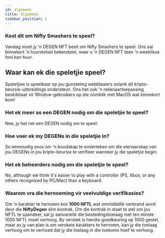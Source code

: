 ```yaml
---
id: algemeen
title: Algemeen
sidebar_position: 1
---
```


### **Kost dit om Nifty Smashers te speel?**

Vandag moet jy 'n DEGEN NFT besit om Nifty Smashers te speel. Ons sal binnekort 'n huurstelsel bekendstel, waar u 'n DEGEN NFT teen 'n weeklikse fooi kan huur.

## Waar kan ek die speletjie speel?

Speletjies is speelbaar op jou gunsteling webblaaiers solank dit kripto-beursie-uitbreidings ondersteun. Ons het ook 'n rekenaartoepassing beskikbaar vir Window-gebruikers op die oomblik met MacOS wat binnekort kom!

### **Het ek meer as een DEGEN nodig om die speletjie te speel?**

Nee, jy het net een DEGEN nodig om te speel.

### Hoe voer ek my DEGENs in die speletjie in?

So eenvoudig soos om 'n boodskap te onderteken om die eienaarskap van jou DEGENs in jou kripto-beursie te verifieer wanneer jy die speletjie begin.

### **Het ek beheerders nodig om die speletjie te speel?**

No, although we think it's easier to play with a controller (PS, Xbox, or any others recognized by PC/Mac) than a keyboard.

### Waarom vra die hernoeming vir veelvuldige verifikasies?

Om 'n karakter te hernoem kos **1000 NFTL** wat onmiddellik verbrand word deur die **NiftyDegen** slim kontrak. Om die kontrak in staat te stel om jou NFTL te spandeer, sal jy aanvanklik die bestedingstoelaag met ten minste 1000 NFTL moet verhoog. By verstek is hierdie goedkeuring op 1000 gestel, maar as jy van plan is om verskeie karakters te hernoem, kan jy die toelaag verhoog om te verhoed dat jy die toelaag in die toekoms hoef te verhoog.
